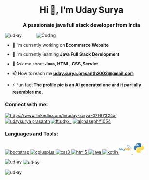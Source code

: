 <h1 align="center">Hi 👋, I'm Uday Surya</h1>
<h3 align="center">A passionate java full stack developer from India</h3>
<img align="right" alt="Coding" width="400" src="https://cdn.dribbble.com/users/1059583/screenshots/4171367/coding-freak.gif">

<p align="left"> <img src="https://komarev.com/ghpvc/?username=ud-ay&label=Profile%20views&color=0e75b6&style=flat" alt="ud-ay" /> </p>

- 🔭 I’m currently working on **Ecommerce Website**

- 🌱 I’m currently learning **Java Full Stack Development**

- 💬 Ask me about **Java, HTML, CSS, Servlet**

- 📫 How to reach me **uday.surya.prasanth2002@gmail.com**

- ⚡ Fun fact **The profile pic is an AI generated one and it partially resembles me.**

<h3 align="left">Connect with me:</h3>
<p align="left">
<a href="https://linkedin.com/in/https://www.linkedin.com/in/uday-surya-07987324a/" target="blank"><img align="center" src="https://raw.githubusercontent.com/rahuldkjain/github-profile-readme-generator/master/src/images/icons/Social/linked-in-alt.svg" alt="https://www.linkedin.com/in/uday-surya-07987324a/" height="30" width="40" /></a>
<a href="https://fb.com/udaysurya prasanth" target="blank"><img align="center" src="https://raw.githubusercontent.com/rahuldkjain/github-profile-readme-generator/master/src/images/icons/Social/facebook.svg" alt="udaysurya prasanth" height="30" width="40" /></a>
<a href="https://instagram.com/ft.udyx_" target="blank"><img align="center" src="https://raw.githubusercontent.com/rahuldkjain/github-profile-readme-generator/master/src/images/icons/Social/instagram.svg" alt="ft.udyx_" height="30" width="40" /></a>
<a href="https://discord.gg/alphaseph#1054" target="blank"><img align="center" src="https://raw.githubusercontent.com/rahuldkjain/github-profile-readme-generator/master/src/images/icons/Social/discord.svg" alt="alphaseph#1054" height="30" width="40" /></a>
</p>

<h3 align="left">Languages and Tools:</h3>
<p align="left"> <a href="https://getbootstrap.com" target="_blank" rel="noreferrer"> <img src="https://avatars.githubusercontent.com/u/2918581?s=200&v=4" alt="bootstrap" width="40" height="40"/> </a> <a href="https://www.w3schools.com/cpp/" target="_blank" rel="noreferrer"> <img src="https://miro.medium.com/max/424/1*r5VkBzipSUjXSSjteS0cFA.png" alt="cplusplus" width="40" height="40"/> </a> <a href="https://www.w3schools.com/css/" target="_blank" rel="noreferrer"> <img src="https://th.bing.com/th/id/OIP.H4UWMN9kCCjj0btM__TAEQAAAA?pid=ImgDet&rs=1" alt="css3" width="40" height="40"/> </a> <a href="https://www.w3.org/html/" target="_blank" rel="noreferrer"> <img src="https://th.bing.com/th/id/R.cae1b4f6b223fe5a7bb712b680cffa67?rik=DpBcDgsVsaTpvQ&riu=http%3a%2f%2fassets.stickpng.com%2fthumbs%2f5847f5bdcef1014c0b5e489c.png&ehk=ce9Og%2fYuXZic%2fTWR15NzqGIfTXj2rnuAd3m00U%2fIAWU%3d&risl=&pid=ImgRaw&r=0" alt="html5" width="40" height="40"/> </a> <a href="https://www.java.com" target="_blank" rel="noreferrer"> <img src="https://abhishekkothari.in/wp-content/uploads/2016/11/java-logo-large-e1480355385287.png" alt="java" width="40" height="40"/> </a> <a href="https://kotlinlang.org" target="_blank" rel="noreferrer"> <img src="https://th.bing.com/th/id/OIP.EJAU4qJ_PiOaVyto0AfRhAAAAA?pid=ImgDet&rs=1" alt="kotlin" width="40" height="40"/> </a> <a href="https://www.mysql.com/" target="_blank" rel="noreferrer"> <img src="https://raw.githubusercontent.com/devicons/devicon/master/icons/mysql/mysql-original-wordmark.svg" alt="mysql" width="40" height="40"/> </a> <a href="https://www.python.org" target="_blank" rel="noreferrer"> <img src="https://raw.githubusercontent.com/devicons/devicon/master/icons/python/python-original.svg" alt="python" width="40" height="40"/> </a> </p>

<p><img align="left" src="https://github-readme-stats.vercel.app/api/top-langs?username=ud-ay&show_icons=true&locale=en&layout=compact" alt="ud-ay" /></p>

<p>&nbsp;<img align="center" src="https://github-readme-stats.vercel.app/api?username=ud-ay&show_icons=true&locale=en" alt="ud-ay" /></p>

<p><img align="center" src="https://github-readme-streak-stats.herokuapp.com/?user=ud-ay&" alt="ud-ay" /></p>
